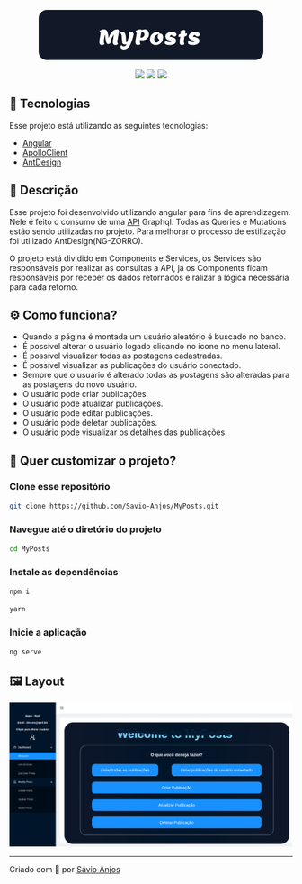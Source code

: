 <p align='center'><img width='400' src="./.github/logo.svg"/></p>

 <p align='center'>

<img src="https://img.shields.io/github/repo-size/Savio-Anjos/MyPosts?color=1890FF">
<img src="https://img.shields.io/github/languages/count/Savio-Anjos/MyPosts?color=1890FF">
<img src="https://img.shields.io/github/last-commit/Savio-Anjos/MyPosts?color=1890FF"> 
</p>

## 🚀 Tecnologias

Esse projeto está utilizando as seguintes tecnologias:

- [Angular](https://angular.io/)
- [ApolloClient](https://www.apollographql.com/)
- [AntDesign](https://ng.ant.design/docs/introduce/en)

## 📜 Descrição

Esse projeto foi desenvolvido utilizando angular para fins
de aprendizagem. Nele é feito o consumo de uma [API](https://graphqlzero.almansi.me/#examples) Graphql. Todas as Queries e Mutations estão sendo
utilizadas no projeto. Para melhorar o processo de estilização foi utilizado
AntDesign(NG-ZORRO).

<p>O projeto está dividido em Components e Services, os Services são responsáveis por 
   realizar as consultas a API, já os Components ficam responsáveis por receber os 
   dados retornados e ralizar a lógica necessária para cada retorno.
</p>

## ⚙️ Como funciona?

- Quando a página é montada um usuário aleatório é buscado no banco.
- É possível alterar o usuário logado clicando no ícone no menu lateral.
- É possível visualizar todas as postagens cadastradas.
- É possível visualizar as publicações do usuário conectado.
- Sempre que o usuário é alterado todas as postagens são alteradas para as postagens do novo usuário.
- O usuário pode criar publicações.
- O usuário pode atualizar publicações.
- O usuário pode editar publicações.
- O usuário pode deletar publicações.
- O usuário pode visualizar os detalhes das publicações.

## 🎲 Quer customizar o projeto?

### Clone esse repositório

```bash
git clone https://github.com/Savio-Anjos/MyPosts.git
```

### Navegue até o diretório do projeto

```bash
cd MyPosts
```

### Instale as dependências

```bash
npm i
```

```bash
yarn
```

### Inicie a aplicação

```bash
ng serve
```

## 🖼️ Layout

<img src=".github/layout.png" />

---

<p>Criado com 💙 por <a href='https://github.com/Savio-Anjos/' target='_blank'>Sávio Anjos</a></p>
